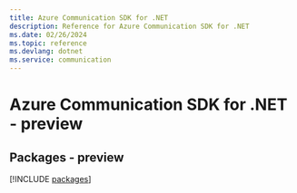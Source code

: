 ```yaml
---
title: Azure Communication SDK for .NET
description: Reference for Azure Communication SDK for .NET
ms.date: 02/26/2024
ms.topic: reference
ms.devlang: dotnet
ms.service: communication
---
```

# Azure Communication SDK for .NET - preview
## Packages - preview
[!INCLUDE [packages](communication-index.md)]